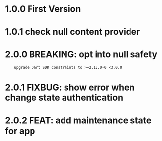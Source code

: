 # 1.0.0 First Version

# 1.0.1 check null content provider

# 2.0.0 BREAKING: opt into null safety
        upgrade Dart SDK constraints to >=2.12.0-0 <3.0.0
        
# 2.0.1 FIXBUG: show error when change state authentication

# 2.0.2 FEAT: add maintenance state for app